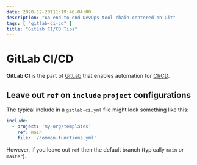 ```yaml
---
date: 2020-12-20T11:19:46-04:00
description: "An end-to-end DevOps tool chain centered on Git"
tags: [ "gitlab-ci-cd" ]
title: "GitLab CI/CD Tips"
---
```


# GitLab CI/CD

**GitLab CI** is the part of [GitLab](gitlab.md) that enables automation for [CI/CD](ci-cd.md).

## Leave out `ref` on `include` `project` configurations

The typical include in a `gitlab-ci.yml` file might look something like this:

```yaml
include:
  - project: 'my-org/templates'
    ref: main
    file: '/common-functions.yml'
```

However, if you leave out `ref` then the default branch (typically `main` or `master`).
